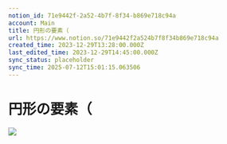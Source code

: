 ```yaml
---
notion_id: 71e9442f-2a52-4b7f-8f34-b869e718c94a
account: Main
title: 円形の要素（
url: https://www.notion.so/71e9442f2a524b7f8f34b869e718c94a
created_time: 2023-12-29T13:28:00.000Z
last_edited_time: 2023-12-29T14:45:00.000Z
sync_status: placeholder
sync_time: 2025-07-12T15:01:15.063506
---
```

# 円形の要素（

![](https://prod-files-secure.s3.us-west-2.amazonaws.com/736adce6-a3a4-4a64-9f74-d9aa055c96d2/b5df5102-9c2f-414b-92a2-75369600772c/Untitled.png?X-Amz-Algorithm=AWS4-HMAC-SHA256&X-Amz-Content-Sha256=UNSIGNED-PAYLOAD&X-Amz-Credential=ASIAZI2LB466REG342U2%2F20250719%2Fus-west-2%2Fs3%2Faws4_request&X-Amz-Date=20250719T052128Z&X-Amz-Expires=3600&X-Amz-Security-Token=IQoJb3JpZ2luX2VjEIT%2F%2F%2F%2F%2F%2F%2F%2F%2F%2FwEaCXVzLXdlc3QtMiJGMEQCIFYx1O8GENUQqiay57V529cJ8l%2B1LbR%2BnaxlPzubqcJEAiAFa3YPQTVrhjAAfJvvkuEvZHWwgzf6mgMBz1X%2F7UAkaSqIBAid%2F%2F%2F%2F%2F%2F%2F%2F%2F%2F8BEAAaDDYzNzQyMzE4MzgwNSIMYEu71BThx4lLrwLBKtwDZay18g30xNN3wz84E3dcPwDGrxwCU3umFqHewJqvV3keMZD5uzeW7adkbb5v4lMwi2CsRrHS3zEZrkq9Rw%2F5g8hOV1RnymIDw6BeBp2QL1dr6UWLtYjexwfjrObgwuccaf5yfJqt2wOZxfmeU4t%2B21DCcNtvKoLxnEV3WqlWFAkAkC9ugUO6DWcIVCfuiGstnmZGXNo09QRjiTry5lnxGKeh6ON8nQb%2FbF6B2TOw3bvwp%2BmESINOUMXxyI9eSmlYOeIJiALNidX1i%2FjcYltyzeYEdoVXadCyCA9ak3Zo3FleC6gP2c3dGVAWWypdDbmPU%2BL07n0%2FHPlttginuPJh%2BToLauagcgwb%2BycApY0zRqMnNOUFl4viTB4Z11l%2FaVDLwZAhesmMr5nPqac7hShPvC35Yjd%2FJ%2FWZmBgdXK%2B%2FJ2ZjaaF95tJu3p%2BqFOoqgn3ZATJg09mpk%2Fw0scsQhgwynmG8bN1q7guJZPK4aukUm0K945mH%2BcbSuAt7DCHE1gjGi9%2BC6HC4nnE7PiHYxz2hxCPWWv1Y1Sg8%2Fy8i5giT5bZredeBFuotYrLXos%2B%2FMmKrjKFttEaoIh8kEOSitnQSk8zbk1PGpI1TpkFhSYU8rlGpStq9bq2KePtgW50whavswwY6pgGohagZeeSdNez9h1qxjS1Pw42uoaiS24qYYyV59xSFFlA4bRYy072emcHNmxTdLt0He%2FCk4fz%2Fm8RVVyNRLcVvZoIQyM%2Ff%2BWpu2a5YliyLLcDidv8ns5Cy0dPybdV5ldmnRF9uScwDgbQMaidmnWU3Xajq0PCRPGaytDr2w%2FY2SjS98PCJNY2anS%2BDvz8k11wDmFycbpw6MD6kW0P0ecy3UJSC837O&X-Amz-Signature=6b736197f33e8371739a5ed5491c6d89b9ca11311a42c646f3b9136e7b2ac28b&X-Amz-SignedHeaders=host&x-amz-checksum-mode=ENABLED&x-id=GetObject)
